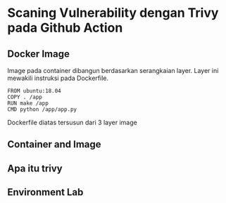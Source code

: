 # Scaning Vulnerability dengan Trivy pada Github Action

## Docker Image
Image pada container dibangun berdasarkan serangkaian layer. Layer ini mewakili instruksi pada Dockerfile. 
```
FROM ubuntu:18.04
COPY . /app
RUN make /app
CMD python /app/app.py
```

Dockerfile diatas tersusun dari 3 layer image
## Container and Image

## Apa itu trivy
## Environment Lab
## 